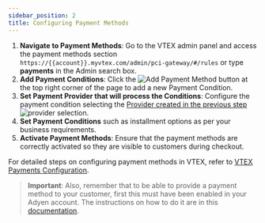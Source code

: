 ```yaml
---
sidebar_position: 2
title: Configuring Payment Methods
---
```



1. **Navigate to Payment Methods**: Go to the VTEX admin panel and access the payment methods section `https://{{account}}.myvtex.com/admin/pci-gateway/#/rules` or type **payments** in the Admin search box.
2. **Add Payment Conditions**: Click the ![**Add Payment Method**](https://i.imgur.com/j8KuDvn.png) button at the top right corner of the page to add a new Payment Condition.
3. **Set Payment Provider that will process the Conditions**: Configure the payment condition selecting the [Provider created in the previous step](../configuring-provider.md) ![provider selection](https://i.imgur.com/xqMT3Ak.png).
4. **Set Payment Conditions** such as installment options as per your business requirements.
5. **Activate Payment Methods**: Ensure that the payment methods are correctly activated so they are visible to customers during checkout.

For detailed steps on configuring payment methods in VTEX, refer to [VTEX Payments Configuration](https://help.vtex.com/tracks/payments--6GAS7ZzGAm7AGoEAwDbwJG/6bzGxlz4inf8sKmvZ1c7i3).

> **Important**: Also, remember that to be able to provide a payment method to your customer, first this must have been enabled in your Adyen account. The instructions on how to do it are in this [documentation](https://docs.adyen.com/payment-methods/add-payment-methods/).
